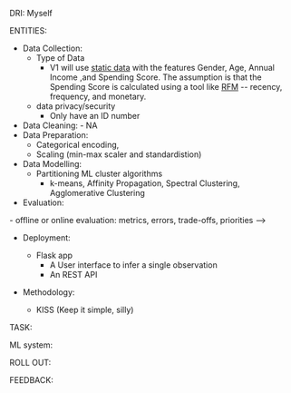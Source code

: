 DRI:<!--(directly responsible individual)--> Myself
<!-- To do: - Feedback - Updates -->


ENTITIES:
- Data Collection:
    - Type of Data
        - V1 will use <a href="https://www.kaggle.com/vjchoudhary7/customer-segmentation-tutorial-in-python">static data</a> with the features Gender, Age, Annual Income ,and Spending Score. The assumption is that the Spending Score is calculated using a tool like <a href="https://www.investopedia.com/terms/r/rfm-recency-frequency-monetary-value.asp">RFM</a> -- recency, frequency, and monetary.
    - data privacy/security
        - Only have an ID number
- Data Cleaning:
        - NA
- Data Preparation:
    - Categorical encoding,
    - Scaling (min-max scaler and standardistion)
- Data Modelling:
    - Partitioning ML cluster algorithms
        - k-means, Affinity Propagation, Spectral Clustering, Agglomerative Clustering
- Evaluation:
 <!-->   - offline or online evaluation: metrics, errors, trade-offs, priorities -->
- Deployment:
    - Flask app
        - A User interface to infer a single observation
        - An REST API

- Methodology:
    - KISS (Keep it simple, silly)

TASK: <!--poc and implementation, why start simple -- get feedback, A/B testing on UI/UX-->


ML system:


ROLL OUT:


FEEDBACK: